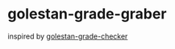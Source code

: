 # golestan-grade-graber
inspired by [golestan-grade-checker](https://github.com/alitoufighi/golestan-grade-checker)
